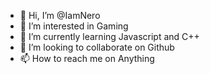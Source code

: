 - 👋 Hi, I’m @IamNero
- 👀 I’m interested in Gaming
- 🌱 I’m currently learning Javascript and C++
- 💞️ I’m looking to collaborate on Github
- 📫 How to reach me on Anything

<!---
IamNero/IamNero is a ✨ special ✨ repository because its `README.md` (this file) appears on your GitHub profile.
You can click the Preview link to take a look at your changes.
--->
